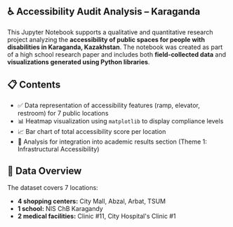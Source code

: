 ## ♿ Accessibility Audit Analysis – Karaganda

This Jupyter Notebook supports a qualitative and quantitative research project analyzing the **accessibility of public spaces for people with disabilities in Karaganda, Kazakhstan**. The notebook was created as part of a high school research paper and includes both **field-collected data** and **visualizations generated using Python libraries**.

## 📋 Contents

- ✅ Data representation of accessibility features (ramp, elevator, restroom) for 7 public locations  
- 📊 Heatmap visualization using `matplotlib` to display compliance levels  
- 📈 Bar chart of total accessibility score per location  
- 🧠 Analysis for integration into academic results section (Theme 1: Infrastructural Accessibility)

## 📁 Data Overview

The dataset covers 7 locations:
- **4 shopping centers:** City Mall, Abzal, Arbat, TSUM  
- **1 school:** NIS ChB Karagandy  
- **2 medical facilities:** Clinic #11, City Hospital's Clinic #1
